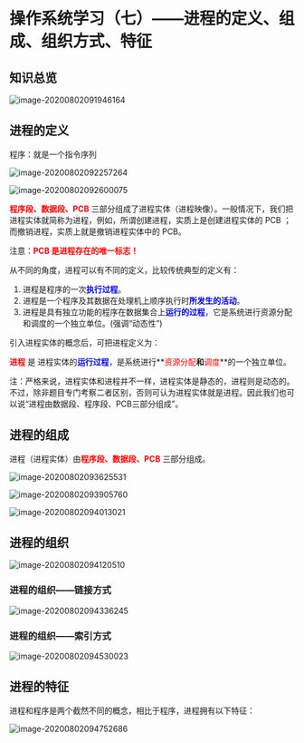 # 操作系统学习（七）——进程的定义、组成、组织方式、特征

## 知识总览

![image-20200802091946164](F:\笔记\操作系统\assets\操作系统学习（七）.png)

## 进程的定义

程序：就是一个指令序列

![image-20200802092257264](F:\笔记\操作系统\assets\操作系统学习（七）-2.png)

![image-20200802092600075](F:\笔记\操作系统\assets\操作系统学习（七）-3.png)

<font color="red">**程序段、数据段、PCB**</font> 三部分组成了进程实体（进程映像）。一般情况下，我们把进程实体就简称为进程，例如，所谓创建进程，实质上是创建进程实体的 PCB ；而撤销进程，实质上就是撤销进程实体中的 PCB。

注意：<font color="red">**PCB 是进程存在的唯一标志！**</font>

从不同的角度，进程可以有不同的定义，比较传统典型的定义有：

1. 进程是程序的一次<font color="blue">**执行过程**</font>。
2. 进程是一个程序及其数据在处理机上顺序执行时<font color="blue">**所发生的活动**</font>。
3. 进程是具有独立功能的程序在数据集合上<font color="blue">**运行的过程**</font>，它是系统进行资源分配和调度的一个独立单位。(强调“动态性”)

引入进程实体的概念后，可把进程定义为：

<font color="red">**进程**</font> 是 进程实体的<font color="blue">**运行过程**</font>，是系统进行**<font color="red">资源分配</font>**和**<font color="red">调度</font>**的一个独立单位。

注：严格来说，进程实体和进程并不一样，进程实体是静态的，进程则是动态的。不过，除非题目专门考察二者区别，否则可认为进程实体就是进程。因此我们也可以说“进程由数据段、程序段、PCB三部分组成”。

## 进程的组成

进程（进程实体）由<font color="red">**程序段、数据段、PCB**</font> 三部分组成。

![image-20200802093625531](F:\笔记\操作系统\assets\操作系统学习（七）-4.png)

![image-20200802093905760](F:\笔记\操作系统\assets\操作系统学习（七）-5.png)

![image-20200802094013021](F:\笔记\操作系统\assets\操作系统学习（七）-6.png)

## 进程的组织

![image-20200802094120510](F:\笔记\操作系统\assets\操作系统学习（七）-7.png)

### 进程的组织——链接方式

![image-20200802094336245](F:\笔记\操作系统\assets\操作系统学习（七）-8.png)

### 进程的组织——索引方式

![image-20200802094530023](F:\笔记\操作系统\assets\操作系统学习（七）-9.png)

## 进程的特征

进程和程序是两个截然不同的概念，相比于程序，进程拥有以下特征：

![image-20200802094752686](F:\笔记\操作系统\assets\操作系统学习（七）-10.png)